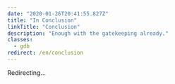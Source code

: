 ```yaml
---
date: "2020-01-26T20:41:55.827Z"
title: "In Conclusion"
linkTitle: "Conclusion"
description: "Enough with the gatekeeping already."
classes:
  - gdb
redirect: /en/conclusion
---
```


Redirecting...
